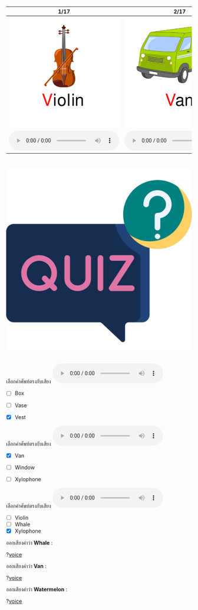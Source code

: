 <div class="carrousel">


|1/17|2/17|3/17|4/17|5/17|6/17|7/17|8/17|9/17|10/17|11/17|12/17|13/17|14/17|15/17|16/17|17/17|
| :----: | :----: | :----: | :----: | :----: | :----: | :----: | :----: | :----: | :----: | :----: | :----: | :----: | :----: | :----: | :----: | :----: |
|![](/media/img/V-W-X/Violin.svg)|![](/media/img/V-W-X/Van.svg)|![](/media/img/V-W-X/Vase.svg)|![](/media/img/V-W-X/Vegetable.svg)|![](/media/img/V-W-X/Vulture.svg)|![](/media/img/V-W-X/Vest.svg)|![](/media/img/V-W-X/Whale.svg)|![](/media/img/V-W-X/Walk.svg)|![](/media/img/V-W-X/Water.svg)|![](/media/img/V-W-X/Watermelon.svg)|![](/media/img/V-W-X/Window.svg)|![](/media/img/V-W-X/Wolf.svg)|![](/media/img/V-W-X/Ox.svg)|![](/media/img/V-W-X/Xylophone.svg)|![](/media/img/V-W-X/Six.svg)|![](/media/img/V-W-X/Box.svg)|![](/media/img/V-W-X/Exit.svg)|
|![](/media/audio/Violin.mp3)|![](/media/audio/Van.mp3)|![](/media/audio/Vase.mp3)|![](/media/audio/Vegetable.mp3)|![](/media/audio/Vulture.mp3)|![](/media/audio/Vest.mp3)|![](/media/audio/Whale.mp3)|![](/media/audio/Walk.mp3)|![](/media/audio/Water.mp3)|![](/media/audio/Watermelon.mp3)|![](/media/audio/Window.mp3)|![](/media/audio/Wolf.mp3)|![](/media/audio/Ox.mp3)|![](/media/audio/Xylophone.mp3)|![](/media/audio/Six.mp3)|![](/media/audio/Box.mp3)|![](/media/audio/Exit.mp3)|

</div>



# ![icon](/media/icons/quiz.svg) 


 เลือกคำศัพท์ตรงกับเสียง ![](/media/audio/Vest.mp3) 
 - [ ] Box
 - [ ] Vase
 - [x] Vest


 เลือกคำศัพท์ตรงกับเสียง ![](/media/audio/Van.mp3) 
 - [x] Van
 - [ ] Window
 - [ ] Xylophone


 เลือกคำศัพท์ตรงกับเสียง ![](/media/audio/Xylophone.mp3) 
 - [ ] Violin
 - [ ] Whale
 - [x] Xylophone

ออกเสียงคำว่า **Whale** :

?[voice](whale)

ออกเสียงคำว่า **Van** :

?[voice](van)

ออกเสียงคำว่า **Watermelon** :

?[voice](watermelon)

